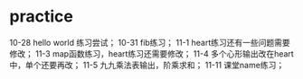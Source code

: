 # practice
 10-28 hello world 练习尝试；
 10-31 fib练习；
 11-1  heart练习还有一些问题需要修改；
 11-3  map函数练习，heart练习还需要修改；
 11-4  多个心形输出改在heart中，单个还要再改；
 11-5  九九乘法表输出，阶乘求和；
 11-11 课堂name练习；
